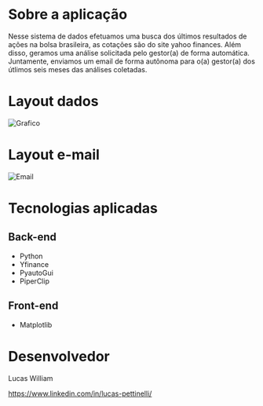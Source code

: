 # Sobre a aplicação
Nesse sistema de dados efetuamos uma busca dos últimos resultados de ações na bolsa brasileira, as cotações são do site yahoo finances. Além disso, geramos uma análise solicitada pelo gestor(a) de forma automática. Juntamente, enviamos um email de forma autônoma para o(a) gestor(a) dos útlimos seis meses das análises coletadas.
# Layout dados
![Grafico](https://i.ibb.co/Dw9hFRj/analsi.png)
# Layout e-mail
![Email](https://i.ibb.co/ccqWfX1/analsi2.png)
# Tecnologias aplicadas
## Back-end
- Python
- Yfinance 
- PyautoGui
- PiperClip

## Front-end 
- Matplotlib

# Desenvolvedor
Lucas William

https://www.linkedin.com/in/lucas-pettinelli/

